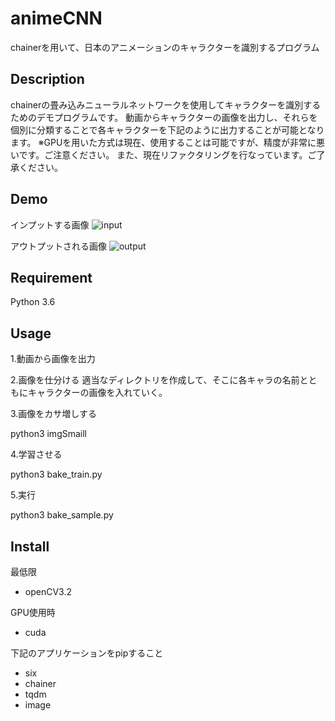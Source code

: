 animeCNN
===

chainerを用いて、日本のアニメーションのキャラクターを識別するプログラム

## Description

chainerの畳み込みニューラルネットワークを使用してキャラクターを識別するためのデモプログラムです。
動画からキャラクターの画像を出力し、それらを個別に分類することで各キャラクターを下記のように出力することが可能となります。
※GPUを用いた方式は現在、使用することは可能ですが、精度が非常に悪いです。ご注意ください。
また、現在リファクタリングを行なっています。ご了承ください。

## Demo

インプットする画像
![input](https://user-images.githubusercontent.com/16191865/27992437-5c62ed7c-64cf-11e7-9d78-1cdf394b5142.jpg)

アウトプットされる画像
![output](https://user-images.githubusercontent.com/16191865/27992438-5c687328-64cf-11e7-9baf-04de561201f2.jpg)

## Requirement
 Python 3.6

## Usage

1.動画から画像を出力

2.画像を仕分ける
適当なディレクトリを作成して、そこに各キャラの名前とともにキャラクターの画像を入れていく。

3.画像をカサ増しする

python3 imgSmaill

4.学習させる

python3 bake_train.py

5.実行

python3 bake_sample.py

## Install

最低限
- openCV3.2

GPU使用時
- cuda

下記のアプリケーションをpipすること
- six
- chainer
- tqdm
- image
